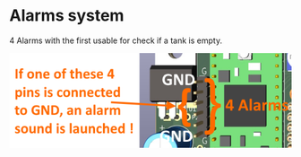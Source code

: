 # Alarms system
4 Alarms with the first usable for check if a tank is empty.  

![](https://github.com/pierrotm777/SoundModule_Teensy4.0-version/blob/main/Use_4Alarms.png)  